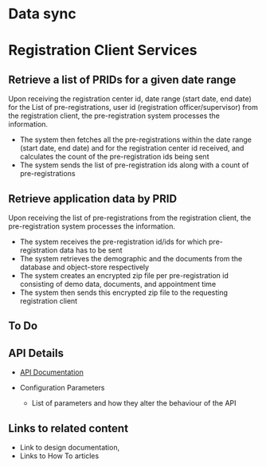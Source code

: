 # Data sync

# Registration Client Services

## Retrieve a list of PRIDs for a given date range

Upon receiving the registration center id, date range (start date, end date) for the List of pre-registrations, user id (registration officer/supervisor) from the registration client, the pre-registration system processes the information.
* The system then fetches all the pre-registrations within the date range (start date, end date) and for the registration center id received, and calculates the count of the pre-registration ids being sent
* The system sends the list of pre-registration ids along with a count of pre-registrations

## Retrieve application data by PRID

Upon receiving the list of pre-registrations from the registration client, the pre-registration system processes the information.
* The system receives the pre-registration id/ids for which pre-registration data has to be sent
* The system retrieves the demographic and the documents from the database and object-store respectively
* The system creates an encrypted zip file per pre-registration id consisting of demo data, documents, and appointment time
* The system then sends this encrypted zip file to the requesting registration client

## To Do

## API Details
 * [API Documentation](https://nayakrounak.gitbook.io/mosip-docs/v/1.2.0/modules/registration/pre-registration/Pre-Reg-API-Documentation.md)

* Configuration Parameters
    * List of parameters and how they alter the behaviour of the API

## Links to related content
* Link to design documentation,
* Links to How To articles


